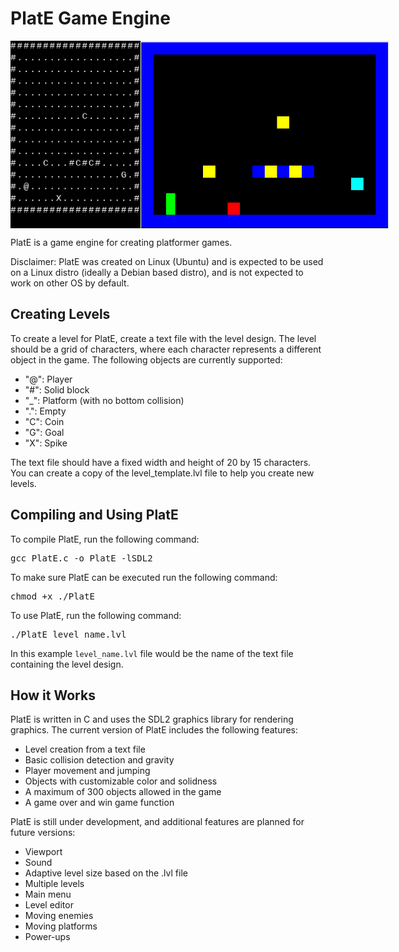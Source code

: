 <h1>PlatE Game Engine</h1>
<div style="display: flex;">
  <img src="Level_screenshot.png" style="height: 300px;">
  <img src="game_screenshot.png" style="height: 300px;">
</div>

<p>PlatE is a game engine for creating platformer games.</p>
<p>Disclaimer: PlatE was created on Linux (Ubuntu) and is expected to be used on a Linux distro (ideally a Debian based distro), and is not expected to work on other OS by default.</p>
	<h2>Creating Levels</h2>
	<p>To create a level for PlatE, create a text file with the level design. The level should be a grid of characters, where each character represents a different object in the game. The following objects are currently supported:</p>
	<ul>
		<li>"@": Player</li>
		<li>"#": Solid block</li>
		<li>"_": Platform (with no bottom collision)</li>
		<li>".": Empty</li>
		<li>"C": Coin</li>
		<li>"G": Goal</li>
		<li>"X": Spike</li>
	</ul>
	<p>The text file should have a fixed width and height of 20 by 15 characters. You can create a copy of the level_template.lvl file to help you create new levels.</p>
	<h2>Compiling and Using PlatE</h2>
	<p>To compile PlatE, run the following command:</p>
	<pre>gcc PlatE.c -o PlatE -lSDL2</pre>
	<p>To make sure PlatE can be executed run the following command:</p>
	<pre>chmod +x ./PlatE</pre>
	<p>To use PlatE, run the following command:</p>
	<pre>./PlatE level_name.lvl</pre>
	<p>In this example <code>level_name.lvl</code> file would be the name of the text file containing the level design.</p>
	<h2>How it Works</h2>
	<p>PlatE is written in C and uses the SDL2 graphics library for rendering graphics. The current version of PlatE includes the following features:</p>
	<ul>
            <li>Level creation from a text file</li>
	    <li>Basic collision detection and gravity</li>
	    <li>Player movement and jumping</li>
	    <li>Objects with customizable color and solidness</li>
	    <li>A maximum of 300 objects allowed in the game</li>
	    <li>A game over and win game function</li>
	</ul>
	<p>PlatE is still under development, and additional features are planned for future versions:</p>
	<ul>
		<li>Viewport</li>
		<li>Sound</li>
		<li>Adaptive level size based on the .lvl file</li>
		<li>Multiple levels</li>
		<li>Main menu</li>
		<li>Level editor</li>
		<li>Moving enemies</li>
		<li>Moving platforms</li>
		<li>Power-ups</li>
	</ul>

